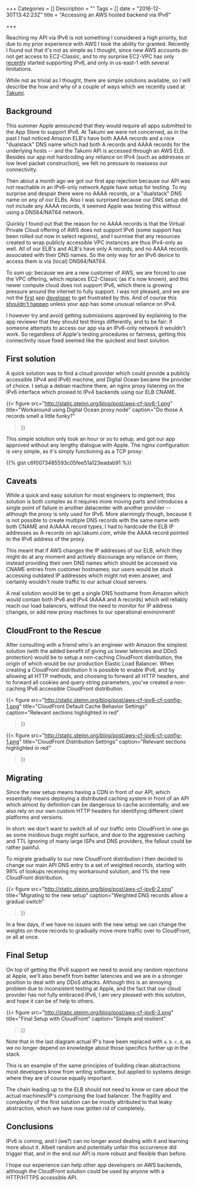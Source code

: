 +++
Categories = []
Description = ""
Tags = []
date = "2016-12-30T13:42:23Z"
title = "Accessing an AWS hosted backend via IPv6"

+++

Reaching my API via IPv6 is not something I considered a high priority,
but due to my prior experience with AWS I took the ability for granted.
Recently I found out that it's not as simple as I thought, since new AWS
accounts do not get access to EC2-Classic, and to my surprise EC2-VPC
has only <a href="https://aws.amazon.com/blogs/aws/new-ipv6-support-for-ec2-instances-in-virtual-private-clouds/">
recently</a> started supporting IPv6, and only in us-east-1 with
several limitations.

While not as trivial as I thought, there are simple solutions available,
so I will describe the how and why of a couple of ways which we recently
used at <a href="https://takumi.com">Takumi</a>.

<!--more-->

## Background

This summer Apple announced that they would require all apps submitted to the
App Store to support IPv6.  At Takumi we were not concerned, as in the
past I had noticed Amazon ELB's have both AAAA records and a nice
"dualstack" DNS name which had both A records and AAAA records for the
underlying hosts -- and the Takumi API is accessed through an AWS ELB.
Besides our app not hardcoding any reliance on IPv4 (such as addresses or low
level packet construction), we felt no pressure to reassess our connectivity.

Then about a month ago we got our first app rejection because our API was not
reachable in an IPv6-only network Apple have setup for testing.  To my surprise
and despair there were no AAAA records, or a "dualstack" DNS name on any
of our ELBs.  Also I was surprised because our DNS setup did not include any
AAAA records, it seemed Apple was testing this without using a DNS64/NAT64
network.

Quickly I found out that the reason for no AAAA records is that the Virtual
Private Cloud offering of AWS does not support IPv6 (some support has been
rolled out now in select regions), and I surmise that any resources created
to wrap publicly accessible VPC instances are thus IPv4-only as well.  All
of our ELB's and ALB's have only A records, and no AAAA records associated
with their DNS names.  So the only way for an IPv6 device to access them
is via (local) DNS64/NAT64.

To sum up: because we are a new customer of AWS, we are forced to use the VPC
offering, which replaces EC2-Classic (as it's now known), and this newer
compute cloud does not support IPv6, which there is growing pressure around
the internet to fully support.  I was not pleased, and we are not the <a
href="https://forums.aws.amazon.com/message.jspa?messageID=709638#718517">first</a>
app <a href="https://forums.developer.apple.com/thread/48314">developer</a> to get
frustrated by this.  And of course this <a
href="http://timv.me/hacking/apple-aws-and-ipv6-testing/">shouldn't happen</a>
unless your app has some unusual reliance on IPv4.

I however try and avoid getting submissions approved by explaining to the app
reviewer that they should test things differently, and to be fair: if someone
attempts to access our app via an IPv6-only network it wouldn't work. So
regardless of Apple's testing procedures or fairness, getting this connectivity
issue fixed seemed like the quickest and best solution.

## First solution

A quick solution was to find a cloud provider which could provide a publicly
accessible (IPv4 and IPv6) machine, and Digital Ocean became the provider of
choice.  I setup a debian machine there, an nginx proxy listening on the IPv6
interface  which proxied to IPv4 backends using our ELB CNAME.

{{< figure
	src="http://static.steinn.org/blog/post/aws-cf-ipv6-1.png"
	title="Workaround using Digital Ocean proxy node"
	caption="Do those A records smell a little funky?"
>}}

This simple solution only took an hour or so to setup, and got our app approved
without any lengthy dialogue with Apple.  The nginx configuration is very simple,
as it's simply functioning as a TCP proxy:

{{% gist c6f0073485593c05fee51a123eadab91 %}}

## Caveats

While a quick and easy solution for most engineers to implement, this solution
is both complex as it requires more moving parts and introduces a single point
of failure in another datacenter with another provider -- although the proxy is
only used for IPv6.  More alarmingly though, because it is not possible to create
multiple DNS records with the same name with both CNAME and A/AAAA record types,
I had to hardcode the ELB IP addresses as A-records on api.takumi.com, while the
AAAA record pointed to the IPv6 address of the proxy.

This meant that if AWS changes the IP addresses of our ELB, which they might do
at any moment and actively discourage any reliance on them, instead providing their
own DNS names which should be accessed via CNAME entries from customer hostnames;
our users would be stuck accessing outdated IP addresses which might not even
answer, and certainly wouldn't route traffic to our actual cloud servers.

A real solution would be to get a single DNS hostname from Amazon which would
contain both IPv6 and IPv4 (AAAA and A records) which will reliably reach our
load balancers, without the need to monitor for IP address changes, or add new
proxy machines to our operational environment!

## CloudFront to the Rescue

After consulting with a friend who's an engineer with Amazon the simplest
solution (with the added benefit of giving us lower latencies and DDoS
protection) would be to setup a non-caching CloudFront distribution, the origin
of which would be our production Elastic Load Balancer.  When creating a
CloudFront distribution it is possible to enable IPv6, and by allowing all HTTP
methods, and choosing to forward all HTTP headers, and to forward all cookies
and query string parameters, you've created a non-caching IPv6 accessible
CloudFront distribution.

{{< figure
	src="http://static.steinn.org/blog/post/aws-cf-ipv6-cf-config-1.png"
	title="CloudFront Default Cache Behavior Settings"
	caption="Relevant sections highlighted in red"
>}}

{{< figure
	src="http://static.steinn.org/blog/post/aws-cf-ipv6-cf-config-1.png"
	title="CloudFront Distribution Settings"
	caption="Relevant sections highlighted in red"
>}}


## Migrating

Since the new setup means having a CDN in front of our API, which essentially
means deploying a distributed caching system in front of an API which almost
by definition can be dangerous to cache accidentally, and we also rely on our
own custom HTTP headers for identifying different client platforms and versions.

In short: we don't want to switch all of our traffic onto CloudFront in one go
as some insidious bugs might surface, and due to the aggressive caching and
TTL ignoring of many large ISPs and DNS providers, the fallout could be rather
painful.

To migrate gradually to our new CloudFront distribution I then decided to change
our main API DNS entry to a set of weighted records, starting with 99% of lookups
receiving my workaround solution, and 1% the new CloudFront distribution.

{{< figure
	src="http://static.steinn.org/blog/post/aws-cf-ipv6-2.png"
	title="Migrating to the new setup"
	caption="Weighted DNS records allow a gradual switch"
>}}

In a few days, if we have no issues with the new setup we can change the weights
on those records to gradually move more traffic over to CloudFront, or all at once.

## Final Setup

On top of getting the IPv6 support we need to avoid any random rejections at Apple,
we'll also benefit from better latencies and we are in a stronger position to deal
with any DDoS attacks.  Although this is an annoying problem due to inconsistent
testing at Apple, and the fact that our cloud provider has not fully embraced IPv6,
I am very pleased with this solution, and hope it can be of help to others.

{{< figure
	src="http://static.steinn.org/blog/post/aws-cf-ipv6-3.png"
	title="Final Setup with CloudFront"
	caption="Simple and resilient"
>}}

Note that in the last diagram actual IP's have been replaced with `a.b.c.d`, as we
no longer depend on knowledge about those specifics further up in the stack.

This is an example of the same principles of building clean abstractions most
developers know from writing software, but applied to systems design where they are
of course equally important.

The chain leading up to the ELB should not need to know or care about the actual
machines/IP's comprising the load balancer.  The fragility and complexity of the
first solution can be mostly attributed to that leaky abstraction, which we have
now gotten rid of completely.


## Conclusions

IPv6 is coming, and I (we?) can no longer avoid dealing with it and learning more about
it.  Albeit random and potentially unfair this occurrence did trigger that, and in
the end our API is more robust and flexible than before.

I hope our experience can help other app developers on AWS backends, although the
CloudFront solution could be used by anyone with a HTTP/HTTPS accessible API.
